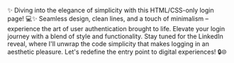 
✨ Diving into the elegance of simplicity with this HTML/CSS-only login page! 💻✨ Seamless design, clean lines, and a touch of minimalism – experience the art of user authentication brought to life. Elevate your login journey with a blend of style and functionality. Stay tuned for the LinkedIn reveal, where I'll unwrap the code simplicity that makes logging in an aesthetic pleasure. Let's redefine the entry point to digital experiences! 🔒🌐
